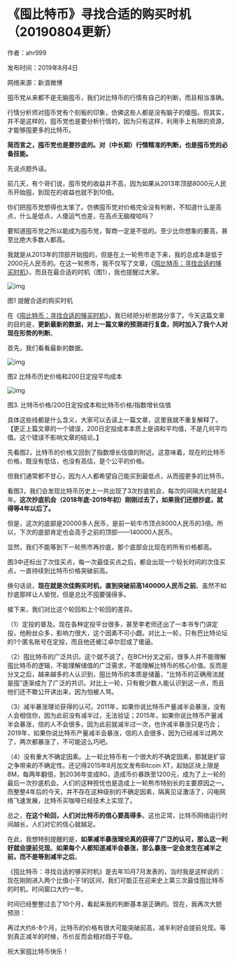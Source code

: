 # 《囤比特币》寻找合适的购买时机（20190804更新）

作者：ahr999

发布时间：2019年8月4日

网络来源：新浪微博

囤币党从来都不是无脑囤币，我们对比特币的行情有自己的判断，而且相当准确。

行情分析师对囤币党有个刻板的印象，仿佛这些人都是没有脑子的傻囤。但其实，并不是这样的，囤币党也是要分析行情的，因为只有这样，利用手上有限的资源，才能够囤更多的比特币。

**简而言之，囤币党也是要抄底的。对（中长期）行情精准的判断，也是囤币党的必备技能。**

先说点题外话。

前几天，有个哥们说，囤币党的收益并不高，因为如果从2013年顶部8000元人民币开始囤，到现在的收益也就不到10倍。

你们把囤币党想得也太笨了。仿佛囤币党对价格完全没有判断，不知道什么是高点，什么是低点，人傻运气也差，在高点无脑梭哈吗？

要知道囤币党之所以能成为囤币党，智商一定是不低的。至少比你想象的要高，甚至比绝大多数人都高。

我就是从2013年的顶部开始囤的，但是在上一轮熊市走下来，我的总成本是低于2000元人民币的。在这一轮熊市，我不仅写了文章，《[囤比特币：寻找合适的够买时机](http://btc.mom/?p=195&mod=zwenzhang)》，而且在最合适的时机（图1），我也提醒过大家。

![img](http://btc.mom/wp-content/uploads/2019/08/66476f4f-520b-4136-93b1-c34f43c7354d.jpeg)

图1 提醒合适的购买时机

在《[囤比特币：寻找合适的够买时机](http://btc.mom/?p=195&mod=zwenzhang)》，我已经把分析思路分享了。今天这篇文章的目的是，**更新最新的数据，对上一篇文章的预测进行复盘，同时加入了我个人对现在形势的判断**。

首先，我们看看最新的数据。

![img](http://btc.mom/wp-content/uploads/2019/08/ad513814-6c54-4515-adba-a681c883a0dd.jpeg)

图2 比特币历史价格和200日定投平均成本

![img](http://btc.mom/wp-content/uploads/2019/08/f4bfec20-f2b3-4782-a520-99e8680c894d.jpeg)

图3. 比特币价格/200日定投成本和比特币价格/指数增长估值

具体这些线都是什么含义，大家可以去读上一篇文章，这里我就不重复解释了。【更正上篇文章的一个错误，200日定投成本本质上是调和平均值，不是几何平均值。这个错误不影响文章的结论。】

先看图2，比特币的价格又回到了指数增长估值的附近。这意味着，现在的比特币价格，既没有低估，也没有高估，是个公平的价格。

但我们通常都不甘心，因为人人都希望自己能买到最低点，从而囤更多的比特币。

看图3，我们会发现比特币历史上一共出现了3次抄底机会，每次的间隔大约就是4年。**这次抄底机会（2018年底-2019年初）刚刚过去了，如果我们还想抄底，就得等4年以后了。**

但是，这次的底部是20000多人民币，是前一轮牛市顶点8000人民币的3倍。所以，下次的底部肯定也会高于之前的顶部——140000人民币。 

显然，我们不能等到下一轮熊市再抄底，那个底部会比现在的所有价格都高。 

图3中还标出了次佳买点，每一次最佳买点之后，都会出现一个较长时间的次佳买点，一直持续到比特币价格突破前高。

换句话说，**现在就是次佳购买时机，直到突破前高140000人民币之前**。虽然不如抄底那样让人愉悦，但是总比不囤要强得多。

接下来，我们对比这个轮回和上个轮回的差异。

（1）定投的普及。现在各种定投平台很多，甚至李老师还出了一本书专门讲定投，他粉丝众多，影响力很大，这个因素不可小觑。对比上一轮，只有巴比特论坛的1个匿名账号在定投，而且他还被江卓尔怼成了傻逼。

（2）囤比特币的广泛共识。这个就不说了，在BCH分叉之前，很多人并不能理解囤比特币的逻辑，不能理解储值的广泛需求，不能理解比特币的核心价值。反而是分叉之后，越来越多的人认识到，囤比特币的本质是储蓄，“比特币的正确用法就是囤”逐渐成为了广泛的共识。对比上一轮，只有极少数人能认识到这一点，而且他们还不敢公开讲出来，因为怕被人骂。

（3）减半暴涨理论获得的认可。2011年，如果你说比特币产量减半会暴涨，没有人会相信你，因为此前没有减半过，无法验证；2015年，如果你说比特币产量减半会暴涨，信的人不会很多，因为此前就减半过一次，也许减半暴涨只是巧合；2019年，如果你说比特币产量减半会暴涨，信的人会很多，因为已经减半过两次了，两次都暴涨了，不可能这么巧吧。

（4）没有重大不确定因素。上一轮比特币有一个很大的不确定因素，那就是扩容之争带来的不确定性。还记得2015年8月加文发布Bitcoin  XT，起始区块上限是8M，每两年翻倍，到2036年变成8G，造成币价暴跌至1200元，成为了上一轮的最后一次抄底机会。人们的这种担忧也是造成上一轮熊市特别长的主要原因之一。而整整4年后的今天，并不存在这种级别的不确定因素，隔离见证激活了，闪电网络飞速发展，比特币买咖啡已经技术上实现了。

总之，**在这个轮回，人们对比特币的信心要高得多**。这也正常，比特币网络运行时间越长，人们对它的信心就越足。

在此，我想特别提醒的是，**如果减半暴涨理论真的获得了广泛的认可，那么这一利好就会提前兑现**。**如果每个人都知道减半会暴涨，那么暴涨一定会发生在减半之前，而不是等到减半之后**。

《囤比特币：寻找合适的够买时机》是去年10月7月发表的，当时我是这样说的：现在刚刚进入两个比值小于1的区间，我们可能正在迎来史上第三次最佳囤比特币的时机，时间窗口大约一年。

时间已经整整过去了10个月，看起来我的判断基本是正确的。现在，我再次大胆预测：

 再过大约6-8个月，比特币的价格有很大可能突破前高，减半利好会提前兑现。等到真正减半的时候，币价反而会相对趋于平稳。

祝大家囤比特币快乐！

